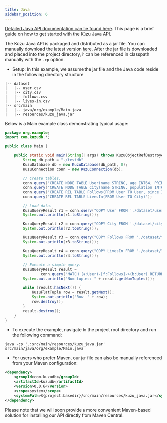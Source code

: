 ```yaml
---
title: Java
sidebar_position: 6
---
```

[Detailed Java API documentation can be found here](https://kuzudb.com/api-docs/java). This page is a brief guide
on how to get started with the Kùzu Java API.

The Kùzu Java API is packaged and distributed as a jar file. 
You can manually download the latest version [here](https://github.com/kuzudb/kuzu/releases/latest).
After the jar file is downloaded and placed into the project directory, it can be referenced in classpath manually with the `-cp` option.

- Setup: In this example, we assume the jar file and the Java code reside in the following directory structure:
```
|-- dataset
|   |-- user.csv
|   |-- city.csv
|   |-- follows.csv
|   |-- lives-in.csv
|-- src/main
|   |-- java/org/example/Main.java
|   |-- resources/kuzu_java.jar
```

Below is a Main example class demonstrating typical usage:
```java
package org.example;
import com.kuzudb.*;

public class Main {

    public static void main(String[] args) throws KuzuObjectRefDestroyedException {
        String db_path = "./testdb";
        KuzuDatabase db = new KuzuDatabase(db_path, 0);
        KuzuConnection conn = new KuzuConnection(db);

        // Create tables.
        conn.query("CREATE NODE TABLE User(name STRING, age INT64, PRIMARY KEY (name))");
        conn.query("CREATE NODE TABLE City(name STRING, population INT64, PRIMARY KEY (name))");
        conn.query("CREATE REL TABLE Follows(FROM User TO User, since INT64)");
        conn.query("CREATE REL TABLE LivesIn(FROM User TO City)");

        // Load data.
        KuzuQueryResult r1 = conn.query("COPY User FROM './dataset/user.csv'");
        System.out.println(r1.toString());

        KuzuQueryResult r2 = conn.query("COPY City FROM './dataset/city.csv'");
        System.out.println(r2.toString());

        KuzuQueryResult r3 = conn.query("COPY Follows FROM './dataset/follows.csv'");
        System.out.println(r3.toString());

        KuzuQueryResult r4 = conn.query("COPY LivesIn FROM './dataset/lives-in.csv'");
        System.out.println(r4.toString());

        // Execute a simple query.
        KuzuQueryResult result =
                conn.query("MATCH (a:User)-[f:Follows]->(b:User) RETURN a.name, f.since, b.name;");
        System.out.println("Num tuples: " + result.getNumTuples());

        while (result.hasNext()) {
            KuzuFlatTuple row = result.getNext();
            System.out.println("Row: " + row);
            row.destroy();
        }
        result.destroy();
    }
}
```

- To execute the example, navigate to the project root directory and run the following command:
```shell
java -cp '.:src/main/resources/kuzu_java.jar' src/main/java/org/example/Main.java
```

- For users who prefer Maven, our jar file can also be manually referenced from your Maven configuration:
```xml
<dependency>
    <groupId>com.kuzudb</groupId>
    <artifactId>kuzudb</artifactId>
    <version>0.0.6</version>
    <scope>system</scope>
    <systemPath>${project.basedir}/src/main/resources/kuzu_java.jar</systemPath>
</dependency>
```

Please note that we will soon provide a more convenient Maven-based solution for installing our API directly from Maven Central.
